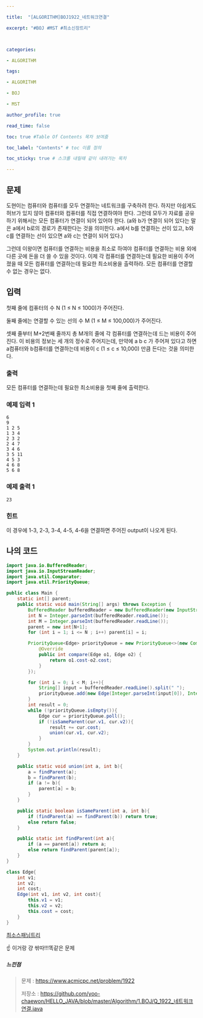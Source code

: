 ```yaml
---

title:  "[ALGORITHM]BOJ1922_네트워크연결"

excerpt: "#BOJ #MST #최소신장트리"



categories:

- ALGORITHM

tags:

- ALGORITHM

- BOJ

- MST

author_profile: true

read_time: false 

toc: true #Table Of Contents 목차 보여줌

toc_label: "Contents" # toc 이름 정의

toc_sticky: true # 스크롤 내릴때 같이 내려가는 목차

---
```




## 문제

도현이는 컴퓨터와 컴퓨터를 모두 연결하는 네트워크를 구축하려 한다. 하지만 아쉽게도 허브가 있지 않아 컴퓨터와 컴퓨터를 직접 연결하여야 한다. 그런데 모두가 자료를 공유하기 위해서는 모든 컴퓨터가 연결이 되어 있어야 한다. (a와 b가 연결이 되어 있다는 말은 a에서 b로의 경로가 존재한다는 것을 의미한다. a에서 b를 연결하는 선이 있고, b와 c를 연결하는 선이 있으면 a와 c는 연결이 되어 있다.)

그런데 이왕이면 컴퓨터를 연결하는 비용을 최소로 하여야 컴퓨터를 연결하는 비용 외에 다른 곳에 돈을 더 쓸 수 있을 것이다. 이제 각 컴퓨터를 연결하는데 필요한 비용이 주어졌을 때 모든 컴퓨터를 연결하는데 필요한 최소비용을 출력하라. 모든 컴퓨터를 연결할 수 없는 경우는 없다.

## 입력

첫째 줄에 컴퓨터의 수 N (1 ≤ N ≤ 1000)가 주어진다.

둘째 줄에는 연결할 수 있는 선의 수 M (1 ≤ M ≤ 100,000)가 주어진다.

셋째 줄부터 M+2번째 줄까지 총 M개의 줄에 각 컴퓨터를 연결하는데 드는 비용이 주어진다. 이 비용의 정보는 세 개의 정수로 주어지는데, 만약에 a b c 가 주어져 있다고 하면 a컴퓨터와 b컴퓨터를 연결하는데 비용이 c (1 ≤ c ≤ 10,000) 만큼 든다는 것을 의미한다.

### 출력

모든 컴퓨터를 연결하는데 필요한 최소비용을 첫째 줄에 출력한다.

### 예제 입력 1 

```
6
9
1 2 5
1 3 4
2 3 2
2 4 7
3 4 6
3 5 11
4 5 3
4 6 8
5 6 8
```

### 예제 출력 1

```
23
```

### 힌트

이 경우에 1-3, 2-3, 3-4, 4-5, 4-6을 연결하면 주어진 output이 나오게 된다.



## 나의 코드

```java
import java.io.BufferedReader;
import java.io.InputStreamReader;
import java.util.Comparator;
import java.util.PriorityQueue;

public class Main {
    static int[] parent;
    public static void main(String[] args) throws Exception {
        BufferedReader bufferedReader = new BufferedReader(new InputStreamReader(System.in));
        int N = Integer.parseInt(bufferedReader.readLine());
        int M = Integer.parseInt(bufferedReader.readLine());
        parent = new int[N+1];
        for (int i = 1; i <= N ; i++) parent[i] = i;

        PriorityQueue<Edge> priorityQueue = new PriorityQueue<>(new Comparator<Edge>() {
            @Override
            public int compare(Edge o1, Edge o2) {
                return o1.cost-o2.cost;
            }
        });

        for (int i = 0; i < M; i++){
            String[] input = bufferedReader.readLine().split(" ");
            priorityQueue.add(new Edge(Integer.parseInt(input[0]), Integer.parseInt(input[1]), Integer.parseInt(input[2])));
        }
        int result = 0;
        while (!priorityQueue.isEmpty()){
            Edge cur = priorityQueue.poll();
            if (!isSameParent(cur.v1, cur.v2)){
                result += cur.cost;
                union(cur.v1, cur.v2);
            }
        }
        System.out.println(result);
    }

    public static void union(int a, int b){
        a = findParent(a);
        b = findParent(b);
        if (a != b){
            parent[a] = b;
        }
    }

    public static boolean isSameParent(int a, int b){
        if (findParent(a) == findParent(b)) return true;
        else return false;
    }

    public static int findParent(int a){
        if (a == parent[a]) return a;
        else return findParent(parent[a]);
    }
}

class Edge{
    int v1;
    int v2;
    int cost;
    Edge(int v1, int v2, int cost){
        this.v1 = v1;
        this.v2 = v2;
        this.cost = cost;
    }
}
```

[최소스패닝트리](https://yoo-chaewon.github.io/algorithm/Algorithms-BOJ1197_최소스패닝트리/)

☝️ 이거랑 걍 싺따!!!똑같은 문제

##### 느낀점

> 문제 : https://www.acmicpc.net/problem/1922
>
> 저장소 : https://github.com/yoo-chaewon/HELLO_JAVA/blob/master/Algorithm/1.BOJ/Q_1922_네트워크연결.java

